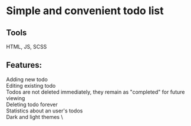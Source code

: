 # Simple and convenient todo list

## Tools
HTML, JS, SCSS

## Features:

Adding new todo \
Editing existing todo \
Todos are not deleted immediately, they remain as "completed" for future viewing \
Deleting todo forever \
Statistics about an user's todos \
Dark and light themes \
